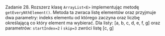 Zadanie 28.
Rozszerz klasę `ArrayList<E>` implementując metodę `getEveryNthElement()`. Metoda ta zwraca listę
elementów oraz przyjmuje dwa parametry: indeks elementu od którego zaczyna oraz liczbę określającą co
który element ma wybierać.
Dla listy: [a, b, c, d, e, f, g] oraz parametrów: `startIndex=2` i `skip=3` zwróci listę [c, g]